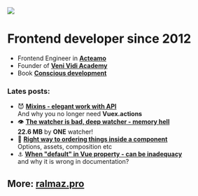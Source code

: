 <img src="https://media.giphy.com/media/LMPvFkzZyy8SUnH2tP/giphy.gif">

# Frontend developer since 2012
  
- Frontend Engineer in **[Acteamo](https://acteamo.com/)**  
- Founder of **[Veni Vidi Academy](https://ralmaz.pro/academy)**  
- Book **[Conscious development](https://ralmaz.pro/book)**  


### Lates posts:
- :smiling_imp: **[Mixins - elegant work with API](https://ralmaz.pro/blog/mixins)**  
And why you no longer need **Vuex.actions**
- :eye: **[The watcher is bad, deep watcher - memory hell](https://ralmaz.pro/blog/watcher)**  
**22.6 MB** by **ONE** watcher!
- :abcd: **[Right way to ordering things inside a component](https://ralmaz.pro/blog/ordering)**  
Options, assets, composition etc
- :anchor: **[When "default" in Vue property - can be inadequacy](https://ralmaz.pro/blog/default-property)**  
and why it is wrong in documentation?

## More: [ralmaz.pro](https://ralmaz.pro/)
